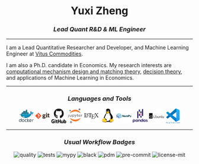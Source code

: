 <h1 align="center">Yuxi Zheng</h1>

<h3 align="center"><em>Lead Quant R&D & ML Engineer</em></h3>

<hr>


I am a Lead Quantitative Researcher and Developer, and Machine Learning Engineer at <a href="https://vituscommodities.com/" target="_blank">Vitus Commodities</a>.


I am also a Ph.D. candidate in Economics. My research interests are <a href="https://www.github.com/oedokumaci/gale-shapley" target="_blank">computational mechanism design and matching theory</a>, <a href="https://www.sciencedirect.com/science/article/abs/pii/S0022249618300245" target="_blank">decision theory</a>, and applications of Machine Learning in Economics.


<hr>


<h3 align="center"><i>Languages and Tools</i></h3>


<p align="center">
    <!-- DOCKER -->
    <a>
        <img src="https://raw.githubusercontent.com/devicons/devicon/master/icons/docker/docker-original-wordmark.svg" alt="docker" width="40" height="40"/>
    </a>
    <!-- GIT -->
    <a>
        <img src="https://raw.githubusercontent.com/devicons/devicon/master/icons/git/git-original-wordmark.svg" alt="git" width="40" height="40"/>
    </a>
    <!-- GITHUB -->
    <a>
        <img src="https://raw.githubusercontent.com/devicons/devicon/master/icons/github/github-original-wordmark.svg" alt="github" width="40" height="40"/>
    </a>
    <!-- JUPYTER -->
    <a>
        <img src="https://raw.githubusercontent.com/devicons/devicon/master/icons/jupyter/jupyter-original-wordmark.svg" alt="jupyter" width="40" height="40"/>
    </a>
    <!-- LATEX -->
    <a>
        <img src="https://raw.githubusercontent.com/devicons/devicon/master/icons/latex/latex-original.svg" alt="latex" width="40" height="40"/>
    </a>
    <!-- LINUX -->
    <a>
        <img src="https://raw.githubusercontent.com/devicons/devicon/master/icons/linux/linux-original.svg" alt="linux" width="40" height="40"/>
    </a>
    <!-- NUMPY -->
    <a>
        <img src="https://raw.githubusercontent.com/devicons/devicon/master/icons/numpy/numpy-original-wordmark.svg" alt="numpy" width="40" height="40"/>
    </a>
    <!-- PANDAS -->
    <a>
        <img src="https://raw.githubusercontent.com/devicons/devicon/master/icons/pandas/pandas-original-wordmark.svg" alt="pandas" width="40" height="40"/>
    </a>
    <!-- UBUNTU -->
    <a>
        <img src="https://raw.githubusercontent.com/devicons/devicon/master/icons/ubuntu/ubuntu-plain-wordmark.svg" alt="ubuntu" width="40" height="40"/>
    </a>
    <!-- VSCODE -->
    <a>
        <img src="https://raw.githubusercontent.com/devicons/devicon/master/icons/vscode/vscode-original-wordmark.svg" alt="vscode" width="40" height="40"/>
    </a>
</p>


<hr>


<h3 align="center"><i>Usual Workflow Badges</i></h3>


<p align="center">
    <a>
        <img src="https://img.shields.io/badge/code%20quality-passing-green.svg" alt="quality"/>
    </a>
    <a>
        <img src="https://img.shields.io/badge/tests-passing-green.svg" alt="tests"/>
    </a>
    <a>
        <img src="https://www.mypy-lang.org/static/mypy_badge.svg" alt="mypy"/>
    </a>
    <a>
        <img src="https://img.shields.io/badge/code%20style-black-000000.svg" alt="black"/>
    </a>
    <a>
        <img src="https://img.shields.io/badge/pdm-managed-blueviolet" alt="pdm"/>
    </a>
    <a>
        <img src="https://img.shields.io/badge/pre--commit-enabled-brightgreen?logo=pre-commit&logoColor=white" alt="pre-commit"/>
    </a>
    <a>
        <img src="https://img.shields.io/badge/License-MIT-yellow.svg" alt="license-mit"/>
    </a>
</p>